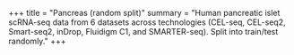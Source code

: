 +++
title = "Pancreas (random split)"
summary = "Human pancreatic islet scRNA-seq data from 6 datasets across technologies (CEL-seq, CEL-seq2, Smart-seq2, inDrop, Fluidigm C1, and SMARTER-seq). Split into train/test randomly."
+++

